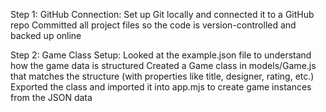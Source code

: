 Step 1: GitHub Connection:
Set up Git locally and connected it to a GitHub repo
Committed all project files so the code is version-controlled and backed up online

Step 2: Game Class Setup:
Looked at the example.json file to understand how the game data is structured
Created a Game class in models/Game.js that matches the structure (with properties like title, designer, rating, etc.)
Exported the class and imported it into app.mjs to create game instances from the JSON data